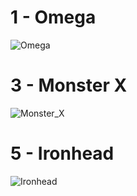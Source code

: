 # 1 - Omega
![Omega](http://www.plantuml.com/plantuml/proxy?src=https://raw.githubusercontent.com/CaveStoryModdingCommunity/ANP-Graphs/main/BOA/Boss_1_-_Omega.wsd)

# 3 - Monster X
![Monster_X](http://www.plantuml.com/plantuml/proxy?src=https://raw.githubusercontent.com/CaveStoryModdingCommunity/ANP-Graphs/main/BOA/Boss_3_-_Monster_X.wsd)

# 5 - Ironhead
![Ironhead](http://www.plantuml.com/plantuml/proxy?src=https://raw.githubusercontent.com/CaveStoryModdingCommunity/ANP-Graphs/main/BOA/Boss_5_-_Ironhead.wsd)